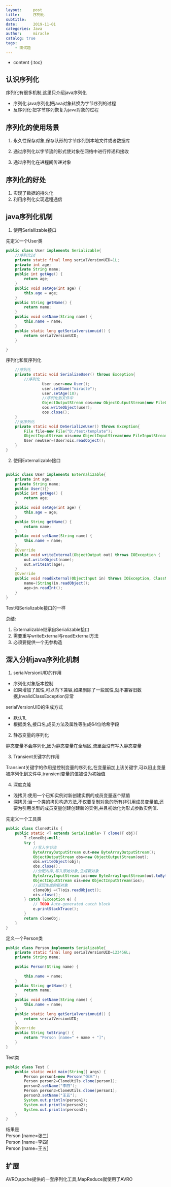 ```yaml
---
layout:     post
title:      序列化
subtitle:   
date:       2019-11-01
categories: Java
author:     miracle
catalog: true
tags:
    - 面试题
---
```


* content
{:toc}

## 认识序列化

序列化有很多机制,这里只介绍java序列化

* 序列化:java序列化把java对象转换为字节序列的过程
* 反序列化:把字节序列恢复为java对象的过程

## 序列化的使用场景

1. 永久性保存对象,保存队形的字节序列到本地文件或者数据库
2. 通过序列化以字节流的形式使对象在网络中进行传递和接收

3. 通过序列化在进程间传递对象

## 序列化的好处

1. 实现了数据的持久化
2. 利用序列化实现远程通信

## java序列化机制

1. 使用Seriallizable接口

先定义一个User类

```java
public class User implements Serializable{
	//序列化Id
	private static final long serialVersionUID=1L;
	private int age;
	private String name;
	public int getAge() {
		return age;
	}
	public void setAge(int age) {
		this.age = age;
	}
	public String getName() {
		return name;
	}
	public void setName(String name) {
		this.name = name;
	}
	public static long getSerialversionuid() {
		return serialVersionUID;
	}
	
}
```
序列化和反序列化

```java
	//序列化
	private static void SerializeUser() throws Exception{
		//序列化
				User user=new User();
				user.setName("miracle");
				user.setAge(18);
				//序列化到文件中
				ObjectOutputStream oos=new ObjectOutputStream(new FileOutputStream("D:/test/template"));
				oos.writeObject(user);
				oos.close();
	}
	//反序列化
	private static void DeSerializeUser() throws Exception{
		File file=new File("D:/test/template");
		ObjectInputStream ois=new ObjectInputStream(new FileInputStream(file));
		User newUser=(User)ois.readObject();
	}
}
```

2. 使用Externalizable接口

```java

public class User implements Externalizable{
	private int age;
	private String name;
	public User(){}
	public int getAge() {
		return age;
	}
	public void setAge(int age) {
		this.age = age;
	}
	public String getName() {
		return name;
	}
	public void setName(String name) {
		this.name = name;
	}
	@Override
	public void writeExternal(ObjectOutput out) throws IOException {
		out.writeObject(name);
		out.writeInt(age);
	}
	@Override
	public void readExternal(ObjectInput in) throws IOException, ClassNotFoundException {
		name=(String)in.readObject();
		age=in.readInt();	
	}
}
```

Test和Serializable接口的一样  

总结:
1. Externalizable继承自Serializable接口
2. 需要重写writeExternal与readExternal方法
3. 必须要提供一个无参构造

## 深入分析java序列化机制

1. serialVersionUID的作用  
 * 序列化对象版本控制
 * 如果增加了属性,可以向下兼容,如果删除了一些属性,就不兼容旧数据,InvalidClassException异常
  
 serialVersionUID的生成方式
 * 默认1L
 * 根据类名,接口名,成员方法及属性等生成64位哈希字段  

2. 静态变量的序列化

静态变量不会序列化,因为静态变量在全局区,流里面没有写入静态变量

3. Transient关键字的作用

Transient关键字的作用是控制变量的序列化,在变量前加上该关键字,可以阻止变量被序列化到文件中,transient变量的值被设为初始值

4. 深度克隆

* 浅拷贝:使用一个已知实例对新创建实例的成员变量逐个赋值
* 深拷贝:当一个类的拷贝构造方法,不仅要复制对象的所有非引用成员变量值,还要为引用类型的成员变量创建创建新的实例,并且初始化为形式参数实例值.

先定义一个工具类

```java
public class CloneUtils {
	public static <T extends Serializable> T clone(T obj){
		T cloneObj=null;
		try {
			//写入字节流
			ByteArrayOutputStream out=new ByteArrayOutputStream();
			ObjectOutputStream obs=new ObjectOutputStream(out);
			obs.writeObject(obj);
			obs.close();
			//分配内存,写入原始对象,生成新对象
			ByteArrayInputStream ios=new ByteArrayInputStream(out.toByteArray());
			ObjectInputStream ois=new ObjectInputStream(ios);
			//返回生成的新对象
			cloneObj =(T)ois.readObject();
			ois.close();
		} catch (Exception e) {
			// TODO Auto-generated catch block
			e.printStackTrace();
		}
		return cloneObj;
	}
}
```

定义一个Person类

```java
public class Person implements Serializable{
	private static final long serialVersionUID=123456L;
	private String name;
	
	public Person(String name) {
		
		this.name = name;
	}
	public String getName() {
		return name;
	}
	public void setName(String name) {
		this.name = name;
	}
	public static long getSerialversionuid() {
		return serialVersionUID;
	}
	@Override
	public String toString() {
		return "Person [name=" + name + "]";
	}
}
```

Test类

```java
public class Test {
	public static void main(String[] args) {
		Person person1=new Person("张三");
		Person person2=CloneUtils.clone(person1);
		person2.setName("李四");
		Person person3=CloneUtils.clone(person1);
		person3.setName("王五");
		System.out.println(person1);
		System.out.println(person2);
		System.out.println(person3);
	}
}
```

结果是  
Person [name=张三]  
Person [name=李四]  
Person [name=王五]  


## 扩展

AVRO,apche提供的一套序列化工具,MapReduce就使用了AVRO